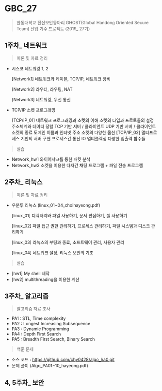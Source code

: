 # GBC_27
> 한동대학교 전산보안동아리 GHOST(Global Handong Oriented Secure Team) 신입 기수 프로젝트 (2019_ 27기)

## 1주차_ 네트워크
>  이론 및 자료 정리
-  시스코 네트워킹 1, 2

    [Network1] 네트워크와 케이블, TCP/IP, 네트워크 장비
  
    [Network2] 라우터, 라우팅, NAT
  
    [Network3] 네트워킹, 무선 통신
  
-  TCP/IP 소켓 프로그래밍

    [TCP/IP_01] 네트워크 프로그래밍과 소켓의 이해
                  소켓의 타입과 프로토콜의 설정
                  주소체계와 데이터 정렬
                  TCP 기반 서버 / 클라이언트
                  UDP 기반 서버 / 클라이언트
                  소켓의 종료
                  도메인 이름과 인터넷 주소
                  소켓의 다양한 옵션
    [TCP/IP_02] 멀티프로세스 기반의 서버 구현
                  프로세스간 통신
                  IO 멀티플렉싱
                  다양한 입출력 함수들
              
> 실습
- Network_hw1 
  와이어샤크를 통한 패킷 분석
- Network_hw2
  소켓을 이용한 다자간 채팅 프로그램 + 파일 전송 프로그램

## 2주차_ 리눅스
> 이론 및 자료 정리
- 우분투 리눅스 (linux_01~04_choihayeong.pdf)

  [linux_01] 디렉터리와 파일 사용하기, 문서 편집하기, 셸 사용하기
  
  [linux_02] 파일 접근 권한 관리하기, 프로세스 관리하기, 파일 시스템과 디스크 관리하기
  
  [linux_03] 리눅스의 부팅과 종료, 소프트웨어 관리, 사용자 관리
  
  [linux_04] 네트워크 설정, 리눅스 보안의 기초

> 실습
- [hw1] My shell 제작
- [hw2] multithreading을 이용한 계산

## 3주차_ 알고리즘
> 알고리즘 자료 조사
  - PA1 : STL, Time complexity
  - PA2 : Longest Increasing Subsequence
  - PA3 : Dynamic Programming
  - PA4 : Depth First Search
  - PA5 : Breadth First Search, Binary Search

> 백준 문제
  - 소스 코드 : https://github.com/chy0428/algo_ha0.git
  - 문제 풀이 (Algo_PA01~10_hayeong.pdf)
  
## 4, 5주차_ 보안
